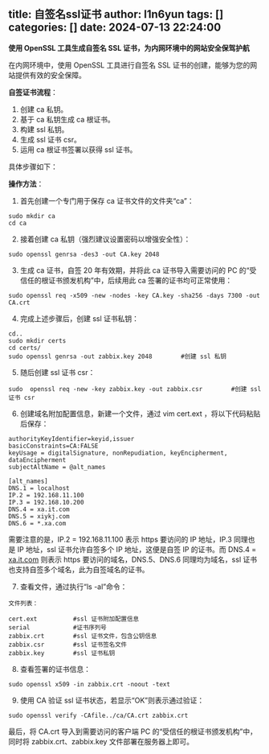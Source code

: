 title: 自签名ssl证书
author: l1n6yun
tags: []
categories: []
date: 2024-07-13 22:24:00
---
**使用 OpenSSL 工具生成自签名 SSL 证书，为内网环境中的网站安全保驾护航**

在内网环境中，使用 OpenSSL 工具进行自签名 SSL 证书的创建，能够为您的网站提供有效的安全保障。

**自签证书流程**：

1. 创建 ca 私钥。
2. 基于 ca 私钥生成 ca 根证书。
3. 构建 ssl 私钥。
4. 生成 ssl 证书 csr。
5. 运用 ca 根证书签署以获得 ssl 证书。

具体步骤如下：

**操作方法**：

1. 首先创建一个专门用于保存 ca 证书文件的文件夹“ca”：

```plaintext
sudo mkdir ca
cd ca
```

2. 接着创建 ca 私钥（强烈建议设置密码以增强安全性）：


```plaintext
sudo openssl genrsa -des3 -out CA.key 2048
```

3. 生成 ca 证书，自签 20 年有效期，并将此 ca 证书导入需要访问的 PC 的“受信任的根证书颁发机构”中，后续用此 ca 签署的证书均可正常使用：


```plaintext
sudo openssl req -x509 -new -nodes -key CA.key -sha256 -days 7300 -out CA.crt
```

4. 完成上述步骤后，创建 ssl 证书私钥：


```plaintext
cd..
sudo mkdir certs
cd certs/
sudo openssl genrsa -out zabbix.key 2048        #创建 ssl 私钥
```

5. 随后创建 ssl 证书 csr：


```plaintext
sudo  openssl req -new -key zabbix.key -out zabbix.csr        #创建 ssl 证书 csr
```

6. 创建域名附加配置信息，新建一个文件，通过 vim cert.ext ，将以下代码粘贴后保存：


```plaintext
authorityKeyIdentifier=keyid,issuer
basicConstraints=CA:FALSE
keyUsage = digitalSignature, nonRepudiation, keyEncipherment, dataEncipherment
subjectAltName = @alt_names

[alt_names]
DNS.1 = localhost
IP.2 = 192.168.11.100
IP.3 = 192.168.10.200
DNS.4 = xa.it.com
DNS.5 = xiykj.com
DNS.6 = *.xa.com
```

需要注意的是，IP.2 = 192.168.11.100 表示 https 要访问的 IP 地址，IP.3 同理也是 IP 地址，ssl 证书允许自签多个 IP 地址，这便是自签 IP 的证书。而 DNS.4 = [xa.it.com](https://xa.it.com/) 则表示 https 要访问的域名，DNS.5、DNS.6 同理均为域名，ssl 证书也支持自签多个域名，此为自签域名的证书。

7. 查看文件，通过执行“ls -al”命令：


```plaintext
文件列表：

cert.ext          #ssl 证书附加配置信息
serial            #证书序列号
zabbix.crt        #ssl 证书文件，包含公钥信息
zabbix.csr        #ssl 证书签名文件
zabbix.key        #ssl 证书私钥
```

8. 查看签署的证书信息：


```plaintext
sudo openssl x509 -in zabbix.crt -noout -text
```

9. 使用 CA 验证 ssl 证书状态，若显示“OK”则表示通过验证：


```plaintext
sudo openssl verify -CAfile../ca/CA.crt zabbix.crt
```

最后，将 CA.crt 导入到需要访问的客户端 PC 的“受信任的根证书颁发机构”中，同时将 zabbix.crt、zabbix.key 文件部署在服务器上即可。